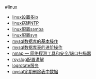 #linux

* [linux设置多ip][1]
* [linux搭建NTP][2]
* [linux配置samba][3]
* [linux配置svn][4]
* [mysql数据库的基本操作][5]
* [mysql数据库表的进阶操作][6]
* [nmap — 网络探测工具和安全/端口扫描器][7]
* [rsyslog配置讲解][8]
* [logrotate服务][9]
* [mysql定期删除表中数据][10]


[1]:    /linux/linux_ip.html
[2]:    /linux/linux_ntp.html
[3]:    /linux/linux_samba.html
[4]:    /linux/linux_svn.html
[5]:    /linux/mysql_basic_op.html
[6]:    /linux/mysql_advanced_op.html
[7]:    /linux/nmap_tool.html
[8]:    /linux/linux_rsyslog.html
[9]:    /linux/linux_logrotate.html
[10]:   /linux/mysql_regularly_delete.html